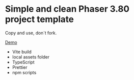 # Simple and clean Phaser 3.80 project template

Copy and use, don`t fork.

[Demo](https://kvisaz.github.io/phaser-vite-template/)

- Vite build
- local assets folder
- TypeScript
- Prettier 
- npm scripts


